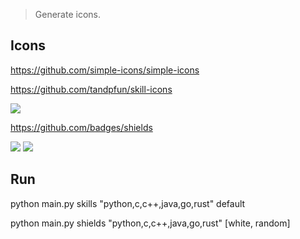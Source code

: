 > Generate icons.

## Icons
https://github.com/simple-icons/simple-icons

https://github.com/tandpfun/skill-icons

<img src="https://skillicons.dev/icons?i=git,kubernetes,docker" />

https://github.com/badges/shields

<img src="https://img.shields.io/badge/-React-45b8d8?style=flat-square&logo=react&logoColor=white">
<img src="https://img.shields.io/badge/-Rust-85b8d8?style=flat-square&logo=rust&logoColor=white">


## Run

python main.py skills "python,c,c++,java,go,rust" default

python main.py shields "python,c,c++,java,go,rust" [white, random]

